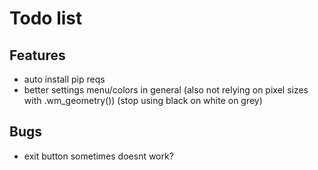 # Todo list
## Features
  - auto install pip reqs
  - better settings menu/colors in general (also not relying on pixel sizes with .wm_geometry()) (stop using black on white on grey)

## Bugs
  - exit button sometimes doesnt work?